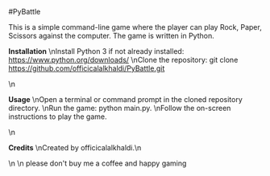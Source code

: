 #PyBattle

This is a simple command-line game where the player can play Rock, Paper, Scissors against the computer. The game is written in Python.

**Installation**
\nInstall Python 3 if not already installed: https://www.python.org/downloads/
\nClone the repository: git clone https://github.com/officicalalkhaldi/PyBattle.git

\n

**Usage**
\nOpen a terminal or command prompt in the cloned repository directory.
\nRun the game: python main.py.
\nFollow the on-screen instructions to play the game.

\n

**Credits**
\nCreated by officicalalkhaldi.\n

\n
\n
please don't buy me a coffee and happy gaming
